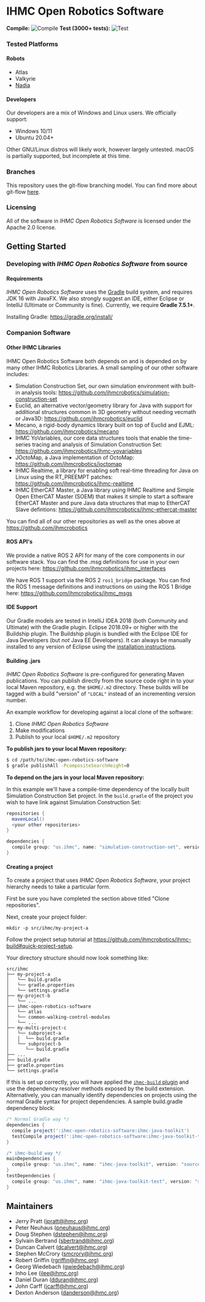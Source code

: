 # IHMC Open Robotics Software

**Compile:** ![Compile](https://bamboo.ihmc.us/plugins/servlet/wittified/build-status/LIBS-IHMCOPENROBOTICSSOFTWARE)
**Test (3000+ tests):** ![Test](https://bamboo.ihmc.us/plugins/servlet/wittified/build-status/LIBS-IHMCOPENROBOTICSSOFTWAREFAST)

### Tested Platforms

#### Robots

- Atlas
- Valkyrie
- [Nadia](https://boardwalkrobotics.com/Nadia.html)

#### Developers

Our developers are a mix of Windows and Linux users. We officially support:
- Windows 10/11
- Ubuntu 20.04+

Other GNU/Linux distros will likely work, however largely untested. macOS is partially supported, but incomplete at this time.

### Branches
This repository uses the git-flow branching model. You can find more about git-flow [here](https://www.atlassian.com/git/tutorials/comparing-workflows/feature-branch-workflow).

### Licensing
All of the software in *IHMC Open Robotics Software* is licensed under the Apache 2.0 license.

## Getting Started

### Developing with *IHMC Open Robotics Software* from source

#### Requirements
*IHMC Open Robotics Software* uses the [Gradle](https://gradle.org) build system, and requires JDK 16 with JavaFX. We also strongly suggest an IDE, either Eclipse
or IntelliJ (Ultimate or Community is fine). Currently, we require **Gradle 7.5.1+**.

Installing Gradle: https://gradle.org/install/

### Companion Software

#### Other IHMC Libraries
IHMC Open Robotics Software both depends on and is depended on by many other IHMC Robotics Libraries. A small sampling of our other software includes:

- Simulation Construction Set, our own simulation environment with built-in analysis tools: https://github.com/ihmcrobotics/simulation-construction-set
- Euclid, an alternative vector/geometry library for Java with support for additional structures common in 3D geometry without needing vecmath or Java3D: https://github.com/ihmcrobotics/euclid
- Mecano, a rigid-body dynamics library built on top of Euclid and EJML: https://github.com/ihmcrobotics/mecano
- IHMC YoVariables, our core data structures tools that enable the time-series tracing and analysis of Simulation Construction Set: https://github.com/ihmcrobotics/ihmc-yovariables
- JOctoMap, a Java implementation of OctoMap: https://github.com/ihmcrobotics/joctomap
- IHMC Realtime, a library for enabling soft real-time threading for Java on Linux using the RT_PREEMPT patches: https://github.com/ihmcrobotics/ihmc-realtime
- IHMC EtherCAT Master, a Java library using IHMC Realtime and Simple Open EtherCAT Master (SOEM) that makes it simple to start a software EtherCAT Master and pure Java data structures that map to EtherCAT Slave defintions: https://github.com/ihmcrobotics/ihmc-ethercat-master

You can find all of our other repositories as well as the ones above at https://github.com/ihmcrobotics

#### ROS API's
We provide a native ROS 2 API for many of the core components in our software stack. You can find the .msg definitions for use in your own projects here: https://github.com/ihmcrobotics/ihmc_interfaces

We have ROS 1 support via the ROS 2 `ros1_bridge` package. You can find the ROS 1 message definitions and instructions on using the ROS 1 Bridge here: https://github.com/ihmcrobotics/ihmc_msgs

#### IDE Support
Our Gradle models are tested in IntelliJ IDEA 2018 (both Community and Ultimate) with the Gradle plugin.
Eclipse 2018.09+ or higher with the Buildship plugin. The Buildship plugin is bundled with the Eclipse IDE for Java Developers (but *not* Java EE Developers). It can always be manually installed to any version of Eclipse using the [installation instructions](https://github.com/eclipse/buildship/blob/master/docs/user/Installation.md).

#### Building .jars
*IHMC Open Robotics Software* is pre-configured for generating Maven publications. You can publish directly from the source code right in to your local Maven
repository, e.g. the `$HOME/.m2` directory. These builds will be tagged with a build "version" of `"LOCAL"` instead of an incrementing version number.

An example workflow for developing against a local clone of the software:

1. Clone *IHMC Open Robotics Software*
2. Make modifications
3. Publish to your local `$HOME/.m2` repository

**To publish jars to your local Maven repository:**
```bash
$ cd /path/to/ihmc-open-robotics-software
$ gradle publishAll -PcompositeSearchHeight=0
```

**To depend on the jars in your local Maven repository:**

In this example we'll have a compile-time dependency of the locally built Simulation Construction Set project. In the `build.gradle` of the project you wish to
have link against Simulation Construction Set:

```gradle
repositories {
  mavenLocal()
  <your other repositories>
}

dependencies {
  compile group: "us.ihmc", name: "simulation-construction-set", version: "LOCAL", changing: true
}
```  

#### Creating a project
To create a project that uses *IHMC Open Robotics Software*, your
project hierarchy needs to take a particular form.

First be sure you have completed the section above titled "Clone repositories".

Next, create your project folder:

```
mkdir -p src/ihmc/my-project-a
```

Follow the project setup tutorial at https://github.com/ihmcrobotics/ihmc-build#quick-project-setup.

Your directory structure should now look something like:

```
src/ihmc
├── my-project-a
│   └── build.gradle
│   └── gradle.properties
│   └── settings.gradle
├── my-project-b
│   └── ...
├── ihmc-open-robotics-software
│   └── atlas
│   └── common-walking-control-modules
│   └── ...
├── my-multi-project-c
│   └── subproject-a
│   │  └── build.gradle
│   └── subproject-b
│      └── build.gradle
├── ...
├── build.gradle
├── gradle.properties
└── settings.gradle
```

If this is set up correctly, you will have applied the [`ihmc-build` plugin](https://github.com/ihmcrobotics/ihmc-build)
and use the dependency resolver methods exposed by the build extension. Alternatively, you can manually identify dependencies on projects using the normal Gradle syntax for
project dependencies. A sample build.gradle dependency block:

```gradle
/* Normal Gradle way */
dependencies {
  compile project(':ihmc-open-robotics-software:ihmc-java-toolkit')
  testCompile project(':ihmc-open-robotics-software:ihmc-java-toolkit-test')
}

/* ihmc-build way */
mainDependencies {
  compile group: "us.ihmc", name: "ihmc-java-toolkit", version: "source"
}
testDependencies {
  compile group: "us.ihmc", name: "ihmc-java-toolkit-test", version: "source"
}
```

## Maintainers

* Jerry Pratt (jpratt@ihmc.org)
* Peter Neuhaus (pneuhaus@ihmc.org)
* Doug Stephen (dstephen@ihmc.org)
* Sylvain Bertrand (sbertrand@ihmc.org)
* Duncan Calvert (dcalvert@ihmc.org)
* Stephen McCrory (smcrory@ihmc.org)
* Robert Griffin (rgriffin@ihmc.org)
* Georg Wiedebach (gwiedebach@ihmc.org)
* Inho Lee (ilee@ihmc.org)
* Daniel Duran (dduran@ihmc.org)
* John Carff (jcarff@ihmc.org)
* Dexton Anderson (danderson@ihmc.org)
